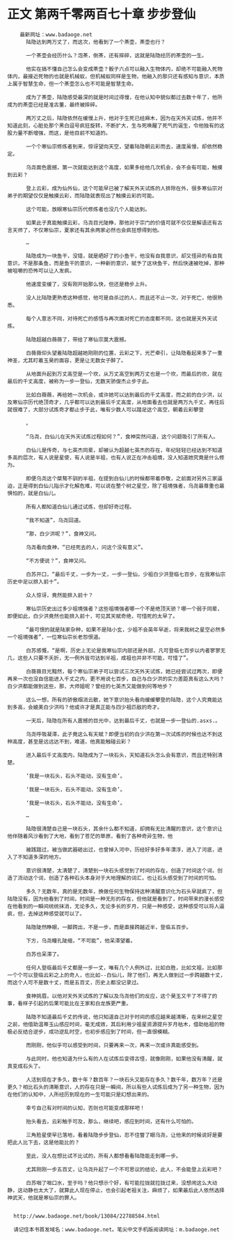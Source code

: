 # 正文 第两千零两百七十章 步步登仙
        最新网址：www.badaoge.net
          陆隐达到两万丈了，而这次，他看到了一个茶壶，茶壶也行？
      
          一个茶壶会经历什么？泡茶，倒茶，还有摔碎，这就是陆隐经历的茶壶的一生。
      
          他实在搞不懂自己怎么会变成茶壶？骰子六点可以融入生物体内，却绝不可能融入死物体内，最接近死物的也就是机械蚁，但机械蚁同样是生物，他融入的那只还有感知与意识，本质上属于智慧生命，但一个茶壶怎么也不可能是智慧生命。
      
          成为了茶壶，陆隐感受最深的就是时间过得慢，在他认知中貌似都过去数十年了，他所成为的茶壶已经是准古董，最终被摔碎。
      
          两万丈之后，陆隐依然在缓慢上升，他对于生死已经麻木，因为在天外天试炼，他并不知道此刻，心脏处那个黑白逗号疯狂旋转，不断扩大，生与死唤醒了死气的诞生，令他独有的这股力量不断增强，而这，是他目前不知道的。
      
          一个个寒仙宗修炼者到来，惊讶望向天空，望着陆隐朝云彩而去，速度虽慢，却依然稳定。
      
          乌尧面色震撼，第一次就能达到这个高度，如果多给他几次机会，会不会有可能，触摸到云彩？
      
          登上云彩，成为仙外仙，这个可能早已被了解天外天试炼的人排除在外，很多寒仙宗对弟子的期望仅仅是触摸云彩，而陆隐就表现出了触摸云彩的可能。
      
          这个可能，放眼寒仙宗历代修炼者也没几个人能达到。
      
          如果此子真能触摸云彩，乌尧目光陡睁，那他对于宗门的价值可就不仅仅是解语还有古言天师了，不仅寒仙宗，夏家还有其余两家必然也会疯狂想得到他。
      
          …
      
          陆隐成为一块鱼干，没错，就是晒好了的小鱼干，他没有自我意识，却又怪异的有自我意识，不是那条鱼，而是鱼干的意识，一种新的意识，赋予了这块鱼干，然后快速被吃掉，那种被咀嚼的恐怖可以让人发疯。
      
          他速度变缓了，没有刚开始那么快，但还是稳步上升。
      
          没人比陆隐更熟悉这种感觉，他可是自杀过的人，而且还不止一次，对于死亡，他很熟悉。
      
          每个人意志不同，对待死亡的感悟与再次面对死亡的态度都不同，这也就是天外天试炼。
      
          陆隐超越白薇薇了，带给了寒仙宗莫大震撼。
      
          白薇薇仰头望着陆隐超越她刚刚的位置，云彩之下，光芒牵引，让陆隐看起来多了一重神圣，尤其盯着玉昊的面容，更是让无数女子醉了。
      
          从地面升起到万丈高空是一个坎，从万丈高空到两万丈也是一个坎，而最后的坎，就在最后的千丈高度，被称为一步一登仙，无数天骄俊杰止步于此。
      
          比如白薇薇，再给她一次机会，或许她可以达到最后的千丈高度，而之前的白少洪，以及寒仙宗历代绝顶奇才，几乎都可以达到最后千丈高度，从地面看去也就是两万九千丈，再往后就很难了，大部分试炼奇才都止步于此，唯有少数人可以踏足这个高空，朝着云彩攀登
      
          。
      
          “乌尧，白仙儿在天外天试炼过程如何？”，食神突然问道，这个问题吸引了所有人。
      
          白仙儿是传奇，与七英杰同辈，却被认为超越七英杰的存在，年纪轻轻已经达到不知道多高的层次，有人说是星使，有人说是半祖，也有人说正在冲击祖境，没人知道她究竟是什么修为。
      
          即便乌尧这个桀骜不驯的半祖，在提到白仙儿的时候都带着恭敬，之前面对另外三家逼迫，正是得到白仙儿指示才化解危难，可以说在整个树之星空，除了祖境强者，乌尧最尊重也最惧怕的，就是白仙儿。
      
          所有人都知道白仙儿通过试炼，但却好奇过程。
      
          “我不知道”，乌尧回道。
      
          “那，白少洪呢？”，食神又问。
      
          乌尧看向食神，“已经死去的人，问这个没有意义”。
      
          “不方便说？”，食神又问。
      
          白苏开口，“最后千丈，一步为一丈，一步一登仙，少祖白少洪登临七百步，在我寒仙宗历史中足以排入前十”。
      
          众人惊讶，竟然能排入前十？
      
          寒仙宗历史出过多少祖境强者？这些祖境强者哪一个不是绝顶天骄？哪一个弱于同辈，即便如此，白少洪竟然也能排入前十，可见其天赋奇绝，可惜死的太早了。
      
          “最可恨的就是陆家杂种，如果不是陆小玄，少祖不会英年早逝，将来我树之星空必然多一个祖境强者”，一位寒仙宗长老怨恨道。
      
          白苏感慨，“是啊，历史上无论是我寒仙宗内部还是外部，凡可登临七百步以内者寥寥无几，这些人只要不夭折，无一例外皆可达到半祖，成祖也并非不可能，可惜了”。
      
          白薇薇目光黯然，每个寒仙宗弟子可以尝试三次天外天试炼，她已经尝试过两次，即便再来一次也没自信能进入千丈之内，更不用说七百步，自己与白少洪的实力差距真有这么大吗？白少洪都能做到这些，那，大师姐呢？曾经的七英杰又能做到何等地步？
      
          这么一想，所有的骄傲烟消云散，她下意识抬头看向缓缓攀登的陆隐，这个人究竟能达到多高，会媲美白少洪吗？他或许才是真正能与四少祖匹敌的奇才。
      
          一天后，陆隐在所有人震撼的目光中，达到最后千丈，也就是一步一登仙的.asxs.。
      
          乌尧呼吸凝滞，此子竟这么有天赋？即便当初的白少洪在第一次试炼的时候也达不到这种高度，甚至是远远达不到，难道，他真能触碰云彩？
      
          进入最后千丈高度内，陆隐成为了一块石头，天知道石头怎么会有意识，而且还特别清楚。
      
          ‘我是一块石头，石头不能动，没有生命’。
      
          ‘我是一块石头，石头不能动，没有生命’。
      
          ‘我是一块石头，石头不能动，没有生命’。
      
          …
      
          陆隐很清楚自己是一块石头，其余什么都不知道，却拥有无比清醒的意识，这个意识让他伴随着风沙看到了大地，看到了苍茫的草原，看到了各种奇异生物，他
      
          被践踏过，被当做武器砸出过，也曾掉入河中，历经好多好多年漂浮，进入了河底，进入了不知道多深的地方。
      
          意识很清楚，太清楚了，清楚到一块石头感觉到了时间的存在，创造了时间这个词，创造了流动这个词，创造了各种石头本身对于大地理解的词汇，也让石头感受到了时间的可怕。
      
          多久？无数年，真的是无数年，换做任何生物保持这种清醒意识化为石头早就疯了，但陆隐没有，因为他看到了时间，时间是一种无形的存在，但他就是看到了，时间带来的漫长感受在他看到的一瞬间统统抹消，无论多久，无论多长的岁月，只是一种感受，这种感受可以将人逼疯，但，去掉这种感受就可以了。
      
          陆隐陡然睁眼，一脚跨出，不是一步，而是直接跨越近半，登临五百步。
      
          下方，乌尧瞳孔陡缩，“不可能”，他呆滞望着。
      
          白苏也呆滞了。
      
          任何人登临最后千丈都是一步一丈，唯有几个人例外过，比如白胜，比如文祖，比如那一个个可以登临云彩之上的奇人，也比如--白仙儿，除了他们，再无人做到过一步跨越数十丈，而这个人可不是数十丈，而是五百丈，历史上都没记录过。
      
          食神挑眉，以他对天外天试炼的了解以及乌尧他们的反应，这个昊玉又干了不得了的事，看样子引起的后果可能比在王家和白龙族更严重。
      
          陆隐不知道最后千丈的传说，他只知道自己对于时间的感应越来越清晰，在来树之星空之前，他借助温蒂玉山感应时间，毫无成效，其后利用少祖星资源提升岁月枯木，借助枯祖的物极必反结合逆步，成功逆乱时空，也初步感应到了时间，但一直很模糊。
      
          而刚刚，他似乎可以感受到时间，只要再来一次，再来一次或许真能感受到。
      
          与此同时，他也知道为什么有的人在试炼后变得古怪，就像刚刚，如果他没有清醒，就真变成石头了。
      
          人活到现在才多久，数十年？数百年？一块石头又能存在多久？数千年，数万年？还是更久？相比石头的清晰意识，人的存在只是一瞬间，所以有些人试炼后成为了另一种生物，因为在他们的认知中，人所经历到现在的一生可能只是幻想出来的。
      
          幸亏自己有对时间的认知，否则也可能变成那样吧！
      
          抬头看去，云彩触手可及，那么，继续吧，感应到时间，还有什么可怕的。
      
          三角脸星使早已落地，看着陆隐步步登仙，忍不住瞥了眼乌尧，让他来的时候说好是要把此人比下去，这是他能比的？
      
          至此，没人在想比试不比试的，所有人都想看看陆隐能走到哪一步。
      
          尤其刚刚一步五百丈，让乌尧升起了一个不可思议的结论，此人，不会能登上云彩吧？
      
          白苏咽了咽口水，至于吗？他只想示个好，有可能拉拢就拉拢过来，没想闹这么大动静，这动静也太大了，就算此人现在停止，也会引起老祖关注，麻烦了，如果最后此人依然选择神武天，他就是寒仙宗的罪人。
      
      
      http://www.badaoge.net/book/13084/22788584.html
      
      请记住本书首发域名：www.badaoge.net。笔尖中文手机版阅读网址：m.badaoge.net